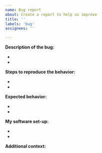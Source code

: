 ```yaml
---
name: Bug report
about: Create a report to help us improve
title: ''
labels: 'bug'
assignees: ''

---
```


<!--Structure the Issue how you think is best, but here is a suggestion:-->

**Description of the bug:**
<!--A clear description of what the bug is.-->
- 
- 

**Steps to reproduce the behavior:**
<!-- include screenshots if helpful -->
<!-- 1. Go to '...' -->
<!-- 2. Click on '....' -->
<!-- 3. Scroll down to '....' -->
<!-- 4. See error -->
-
-

**Expected behavior:**
<!-- A clear description of what you expected to happen. -->
-
-

**My software set-up:**
<!-- E.g. Windows, MacOS -->
<!-- E.g. R version 4.2 -->
-
-

**Additional context:**
<!-- Add any other context about the problem here.-->
